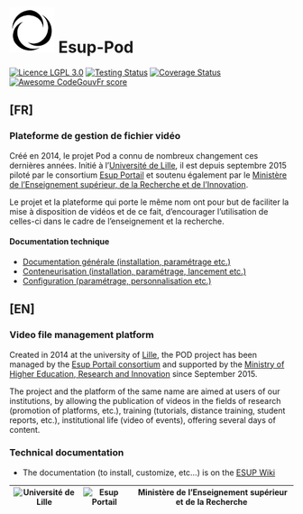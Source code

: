 # <img src="./pod/main/static/img/pod_favicon.svg" width="80" alt="" role="presentation"> Esup-Pod

[![Licence LGPL 3.0](https://img.shields.io/github/license/EsupPortail/Esup-Pod)](https://github.com/EsupPortail/Esup-Pod/blob/master/LICENSE)
[![Testing Status](https://github.com/EsupPortail/Esup-Pod/actions/workflows/pod_main.yml/badge.svg)](https://github.com/EsupPortail/Esup-Pod/actions)
[![Coverage Status](https://coveralls.io/repos/github/EsupPortail/Esup-Pod/badge.svg?branch=master)](https://coveralls.io/github/EsupPortail/Esup-Pod?branch=master)
[![Awesome CodeGouvFr score](https://img.shields.io/badge/awesome-codegouvfr_8/10-blue)](https://github.com/codegouvfr/awesome-codegouvfr#awesome-codegouvfr-score)

## [FR]

### Plateforme de gestion de fichier vidéo

Créé en 2014, le projet Pod a connu de nombreux changement ces dernières années.
Initié à l’[Université de Lille](https://www.univ-lille.fr/),
il est depuis septembre 2015 piloté par le consortium [Esup Portail](https://www.esup-portail.org/)
et soutenu également par le [Ministère de l’Enseignement supérieur, de la Recherche et de l’Innovation](http://www.enseignementsup-recherche.gouv.fr/).

Le projet et la plateforme qui porte le même nom ont pour but de faciliter
la mise à disposition de vidéos et de ce fait, d’encourager
l’utilisation de celles-ci dans le cadre de l’enseignement et la recherche.

#### Documentation technique

* [Documentation générale (installation, paramétrage etc.)](https://www.esup-portail.org/wiki/display/ES/esup-pod)
* [Conteneurisation (installation, paramétrage, lancement etc.)](./dockerfile-dev-with-volumes/README.adoc)
* [Configuration (paramétrage, personnalisation etc.)](./CONFIGURATION_FR.md)

## [EN]

### Video file management platform

Created in 2014 at the university of [Lille](https://www.univ-lille.fr/),
the POD project has been managed by the
[Esup Portail consortium](https://www.esup-portail.org/)
and supported by the [Ministry of Higher Education, Research and Innovation](http://www.enseignementsup-recherche.gouv.fr/)
since September 2015.

The project and the platform of the same name are aimed at users of our institutions,
by allowing the publication of videos in the fields of research
(promotion of platforms, etc.), training (tutorials, distance training, student reports, etc.),
institutional life (video of events), offering several days of content.

### Technical documentation

* The documentation (to install, customize, etc…) is on the
  [ESUP Wiki](https://www.esup-portail.org/wiki/display/ES/esup-pod "Documentation")

<img src="https://www.univ-lille.fr/typo3conf/ext/ul2fpfb/Resources/Public/assets/img/UL-ROSE-dark-2014.svg" height="50" alt="Université de Lille"> | <img src="https://www.esup-portail.org/sites/default/files/logo-esupportail_1.png" height="50" alt="Esup Portail"> | <img src="https://upload.wikimedia.org/wikipedia/fr/5/50/Bloc_Marianne.svg" height="30" alt=""> Ministère de lʼEnseignement supérieur et de la Recherche
:-----:|:-----:|:----:
